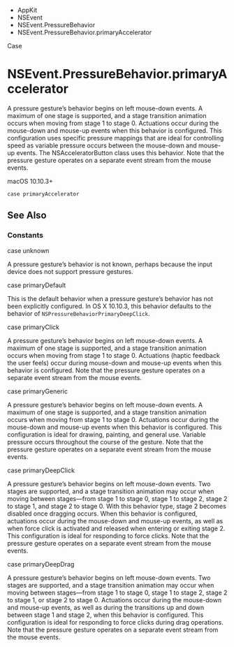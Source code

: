 

- AppKit
- NSEvent
- NSEvent.PressureBehavior
-  NSEvent.PressureBehavior.primaryAccelerator 

Case

# NSEvent.PressureBehavior.primaryAccelerator

A pressure gesture’s behavior begins on left mouse-down events. A maximum of one stage is supported, and a stage transition animation occurs when moving from stage 1 to stage 0. Actuations occur during the mouse-down and mouse-up events when this behavior is configured. This configuration uses specific pressure mappings that are ideal for controlling speed as variable pressure occurs between the mouse-down and mouse-up events. The NSAcceleratorButton class uses this behavior. Note that the pressure gesture operates on a separate event stream from the mouse events.

macOS 10.10.3+

``` source
case primaryAccelerator
```

## See Also

### Constants

case unknown

A pressure gesture’s behavior is not known, perhaps because the input device does not support pressure gestures.

case primaryDefault

This is the default behavior when a pressure gesture’s behavior has not been explicitly configured. In OS X 10.10.3, this behavior defaults to the behavior of `NSPressureBehaviorPrimaryDeepClick`.

case primaryClick

A pressure gesture’s behavior begins on left mouse-down events. A maximum of one stage is supported, and a stage transition animation occurs when moving from stage 1 to stage 0. Actuations (haptic feedback the user feels) occur during mouse-down and mouse-up events when this behavior is configured. Note that the pressure gesture operates on a separate event stream from the mouse events.

case primaryGeneric

A pressure gesture’s behavior begins on left mouse-down events. A maximum of one stage is supported, and a stage transition animation occurs when moving from stage 1 to stage 0. Actuations occur during the mouse-down and mouse-up events when this behavior is configured. This configuration is ideal for drawing, painting, and general use. Variable pressure occurs throughout the course of the gesture. Note that the pressure gesture operates on a separate event stream from the mouse events.

case primaryDeepClick

A pressure gesture’s behavior begins on left mouse-down events. Two stages are supported, and a stage transition animation may occur when moving between stages—from stage 1 to stage 0, stage 1 to stage 2, stage 2 to stage 1, and stage 2 to stage 0. With this behavior type, stage 2 becomes disabled once dragging occurs. When this behavior is configured, actuations occur during the mouse-down and mouse-up events, as well as when force click is activated and released when entering or exiting stage 2. This configuration is ideal for responding to force clicks. Note that the pressure gesture operates on a separate event stream from the mouse events.

case primaryDeepDrag

A pressure gesture’s behavior begins on left mouse-down events. Two stages are supported, and a stage transition animation may occur when moving between stages—from stage 1 to stage 0, stage 1 to stage 2, stage 2 to stage 1, or stage 2 to stage 0. Actuations occur during the mouse-down and mouse-up events, as well as during the transitions up and down between stage 1 and stage 2, when this behavior is configured. This configuration is ideal for responding to force clicks during drag operations. Note that the pressure gesture operates on a separate event stream from the mouse events.

